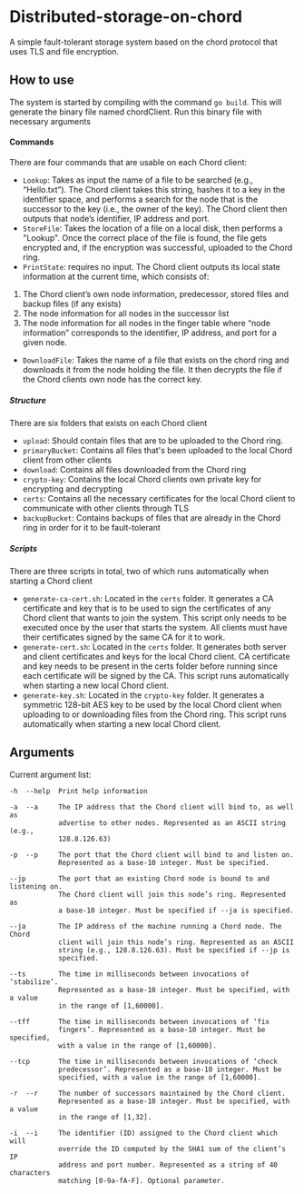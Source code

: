 # Distributed-storage-on-chord
A simple fault-tolerant storage system based on the chord protocol that uses TLS and file encryption.

## How to use
The system is started by compiling with the command ```go build```. This will generate the binary file named chordClient. Run this binary file with necessary arguments

#### Commands
There are four commands that are usable on each Chord client:

- ```Lookup```: Takes as input the name of a file to be searched (e.g., “Hello.txt”). 
The Chord client takes this string, hashes it to a key in the identifier space, 
and performs a search for the node that is the successor to the key 
(i.e., the owner of the key). 
The Chord client then outputs that node’s identifier, IP address and port.
- ```StoreFile```: Takes the location of a file on a local disk, then performs a "Lookup". 
Once the correct place of the file is found, the file gets encrypted and, if the encryption was successful, uploaded to the Chord ring.
- ```PrintState```: requires no input. The Chord client outputs its local state information at the current time, which consists of:
1. The Chord client’s own node information, predecessor, stored files and backup files (if any exists)
2. The node information for all nodes in the successor list
3. The node information for all nodes in the finger table
   where “node information” corresponds to the identifier, IP address, and port for a given node.
- ```DownloadFile```: Takes the name of a file that exists on the chord ring and downloads it from the node holding
the file. It then decrypts the file if the Chord clients own node has the correct key.

##### Structure
There are six folders that exists on each Chord client

- ```upload```: Should contain files that are to be uploaded to the Chord ring.
- ```primaryBucket```: Contains all files that's been uploaded to the local Chord client from other clients
- ```download```: Contains all files downloaded from the Chord ring
- ```crypto-key```: Contains the local Chord clients own private key for encrypting and decrypting
- ```certs```: Contains all the necessary certificates for the local Chord client to communicate with other clients through TLS
- ```backupBucket```: Contains backups of files that are already in the Chord ring in order for it to be fault-tolerant

##### Scripts
There are three scripts in total, two of which runs automatically when starting a Chord client

- ```generate-ca-cert.sh```: Located in the ```certs``` folder. It generates a CA certificate and key that is to be used to sign the certificates of any Chord client that wants to join the system.
This script only needs to be executed once by the user that starts the system. All clients must have their certificates signed by the same CA for it to work.
- ```generate-cert.sh```: Located in the ```certs``` folder. It generates both server and client certificates and keys for the local Chord client. CA certificate
and key needs to be present in the certs folder before running since each certificate will be signed by the CA. This script runs automatically when starting a new local Chord client.
- ```generate-key.sh```: Located in the ```crypto-key``` folder. It generates a symmetric 128-bit AES key to be used by the local Chord client when uploading to or downloading
files from the Chord ring. This script runs automatically when starting a new local Chord client.

## Arguments
Current argument list:
```
-h  --help  Print help information

-a  --a     The IP address that the Chord client will bind to, as well as
            advertise to other nodes. Represented as an ASCII string (e.g.,
            128.8.126.63)
            
-p  --p     The port that the Chord client will bind to and listen on.
            Represented as a base-10 integer. Must be specified.
            
--jp        The port that an existing Chord node is bound to and listening on.
            The Chord client will join this node’s ring. Represented as
            a base-10 integer. Must be specified if --ja is specified.
            
--ja        The IP address of the machine running a Chord node. The Chord
            client will join this node’s ring. Represented as an ASCII
            string (e.g., 128.8.126.63). Must be specified if --jp is
            specified.
            
--ts        The time in milliseconds between invocations of ‘stabilize’.
            Represented as a base-10 integer. Must be specified, with a value
            in the range of [1,60000].
            
--tff       The time in milliseconds between invocations of ‘fix
            fingers’. Represented as a base-10 integer. Must be specified,
            with a value in the range of [1,60000].
            
--tcp       The time in milliseconds between invocations of ‘check
            predecessor’. Represented as a base-10 integer. Must be
            specified, with a value in the range of [1,60000].
            
-r  --r     The number of successors maintained by the Chord client.
            Represented as a base-10 integer. Must be specified, with a value
            in the range of [1,32].
            
-i  --i     The identifier (ID) assigned to the Chord client which will
            override the ID computed by the SHA1 sum of the client’s IP
            address and port number. Represented as a string of 40 characters
            matching [0-9a-fA-F]. Optional parameter.
```

